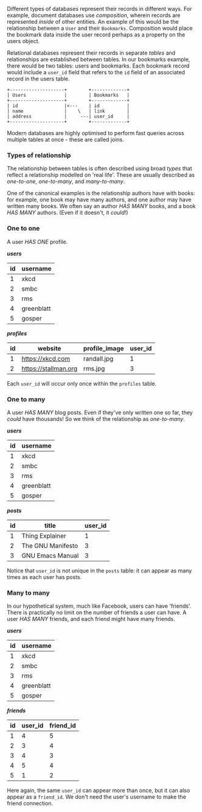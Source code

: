 Different types of databases represent their records in different ways. For example, document databases use _composition_, wherein records are represented _inside_ of other entities. An example of this would be the relationship between a `User` and their `Bookmarks`. Composition would place the bookmark data inside the user record perhaps as a property on the users object.

Relational databases represent their records in separate _tables_ and relationships are established between tables. In our bookmarks example, there would be two tables: users and bookmarks. Each bookmark record would include a `user_id` field that refers to the `id` field of an associated record in the users table.

```
+--------------------+        +-------------+
| Users              |        | Bookmarks   |
+--------------------+        +-------------+
| id                 |<---    | id          |
| name               |    \   | link        |
| address            |     ---| user_id     |
+--------------------+        +-------------+
```

Modern databases are highly optimised to perform fast queries across multiple tables at once - these are called joins.


### Types of relationship

The relationship between tables is often described using broad _types_ that reflect a relationship modelled on 'real life'. These are usually described as _one-to-one_, _one-to-many_, and _many-to-many_.

One of the canonical examples is the relationship authors have with books: for example, one book may have many authors, and one author may have written many books. We often say an author _HAS MANY_ books, and a book _HAS MANY_ authors. (Even if it doesn't, it _could_!)


### One to one

A user _HAS ONE_ profile.

***users***

| id | username   |
|----|------------|
| 1  | xkcd       |
| 2  | smbc       |
| 3  | rms        |
| 4  | greenblatt |
| 5  | gosper     |

***profiles***

| id | website              | profile_image | user_id  |
|----|----------------------|---------------|----------|
| 1  | https://xkcd.com     | randall.jpg   | 1        |
| 2  | https://stallman.org | rms.jpg       | 3        |

Each `user_id` will occur only once within the `profiles` table.


### One to many

A user _HAS MANY_ blog posts. Even if they've only written one so far, they _could_ have thousands! So we think of the relationship as _one-to-many_.

***users***

| id | username   |
|----|------------|
| 1  | xkcd       |
| 2  | smbc       |
| 3  | rms        |
| 4  | greenblatt |
| 5  | gosper     |

***posts***

| id | title             | user_id |
|----|-------------------|---------|
| 1  | Thing Explainer   | 1       |
| 2  | The GNU Manifesto | 3       |
| 3  | GNU Emacs Manual  | 3       |

Notice that `user_id` is not unique in the `posts` table: it can appear as many times as each user has posts.


### Many to many

In our hypothetical system, much like Facebook, users can have 'friends'. There is practically no limit on the number of friends a user can have. A user _HAS MANY_ friends, and each friend might have many friends.

***users***

| id | username   |
|----|------------|
| 1  | xkcd       |
| 2  | smbc       |
| 3  | rms        |
| 4  | greenblatt |
| 5  | gosper     |

***friends***

| id | user_id | friend_id |
|----|---------|-----------|
| 1  | 4       | 5         |
| 2  | 3       | 4         |
| 3  | 4       | 3         |
| 4  | 5       | 4         |
| 5  | 1       | 2         |

Here again, the same `user_id` can appear more than once, but it can also appear as a `friend_id`. We don't need the user's username to make the friend connection.
